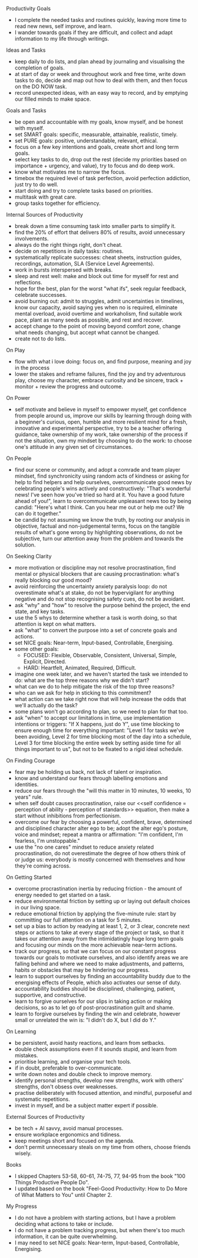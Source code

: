 Productivity Goals
- I complete the needed tasks and routines quickly, leaving more time to read new news, self improve, and learn.  
- I wander towards goals if they are difficult, and collect and adapt information to my life through writings.

Ideas and Tasks
- keep daily to do lists, and plan ahead by journaling and visualising the completion of goals.
- at start of day or week and throughout work and free time, write down tasks to do, decide and map out how to deal with them, and then focus on the DO NOW task.
- record unexpected ideas, with an easy way to record, and by emptying our filled minds to make space.

Goals and Tasks
- be open and accountable with my goals, know myself, and be honest with myself.
- set SMART goals: specific, measurable, attainable, realistic, timely.
- set PURE goals: positive, understandable, relevant, ethical.
- focus on a few key intentions and goals, create short and long term goals.
- select key tasks to do, drop out the rest (decide my priorities based on importance + urgency, and value), try to focus and do deep work.
- know what motivates me to narrow the focus.
- timebox the required level of task perfection, avoid perfection addiction, just try to do well.
- start doing and try to complete tasks based on priorities.
- multitask with great care.
- group tasks together for efficiency.

Internal Sources of Productivity
- break down a time consuming task into smaller parts to simplify it.
- find the 20% of effort that delivers 80% of results, avoid unnecessary involvements.
- always do the right things right, don't cheat.
- decide on repetitions in daily tasks: routines.
- systematically replicate successes: cheat sheets, instruction guides, recordings, automation, SLA (Service Level Agreements).
- work in bursts interspersed with breaks.
- sleep and rest well: make and block out time for myself for rest and reflections.
- hope for the best, plan for the worst "what ifs", seek regular feedback, celebrate successes.
- avoid burning out: admit to struggles, admit uncertainties in timelines, know our capacity, avoid saying yes when no is required, eliminate mental overload, avoid overtime and workaholism, find suitable work pace, plant as many seeds as possible, and rest and recover.
- accept change to the point of moving beyond comfort zone, change what needs changing, but accept what cannot be changed.
- create not to do lists.

On Play
- flow with what i love doing: focus on, and find purpose, meaning and joy in the process
- lower the stakes and reframe failures, find the joy and try adventurous play, choose my character, embrace curiosity and be sincere, track + monitor + review the progress and outcome.

On Power
- self motivate and believe in myself to empower myself, get confidence from people around us, improve our skills by learning through doing with a beginner's curious, open, humble and more resilient mind for a fresh, innovative and experimental perspective, try to be a teacher offering guidance, take ownership of my work, take ownership of the process if not the situation, own my mindset by choosing to do the work: to choose one's attitude in any given set of circumstances.

On People
- find our scene or community, and adopt a comrade and team player mindset, find synchronicity using random acts of kindness or asking for help to find helpers and help ourselves, overcommunicate good news by celebrating people's wins actively and constructively: "That's wonderful news!  I've seen how you've tried so hard at it.  You have a good future ahead of you!", learn to overcommunicate unpleasant news too by being candid: "Here's what I think.  Can you hear me out or help me out?  We can do it together."
- be candid by not assuming we know the truth, by rooting our analysis in objective, factual and non-judgemental terms, focus on the tangible results of what's gone wrong by highlighting observations, do not be subjective, turn our attention away from the problem and towards the solution.

On Seeking Clarity
- more motivation or discipline may not resolve procrastination, find mental or physical blockers that are causing procrastination: what's really blocking our good mood?
- avoid reinforcing the uncertainty anxiety paralysis loop: do not overestimate what's at stake, do not be hypervigilant for anything negative and do not stop recognising safety cues, do not be avoidant.
- ask "why" and "how" to resolve the purpose behind the project, the end state, and key tasks.
- use the 5 whys to determine whether a task is worth doing, so that attention is kept on what matters.
- ask "what" to convert the purpose into a set of concrete goals and actions.
- set NICE goals: Near-term, Input-based, Controllable, Energising.
- some other goals:
    - FOCUSED: Flexible, Observable, Consistent, Universal, Simple, Explicit, Directed.
    - HARD: Heartfelt, Animated, Required, Difficult.
- imagine one week later, and we haven't started the task we intended to do: what are the top three reasons why we didn't start?
- what can we do to help mitigate the risk of the top three reasons?
- who can we ask for help in sticking to this commitment?
- what action can we take right now that will help increase the odds that we'll actually do the task?
- some plans won't go according to plan, so we need to plan for that too.
- ask "when" to accept our limitations in time, use implementation intentions or triggers: "If X happens, just do Y", use time blocking to ensure enough time for everything important: "Level 1 for tasks we've been avoiding, Level 2 for time blocking most of the day into a schedule, Level 3 for time blocking the entire week by setting aside time for all things important to us", but not to be fixated to a rigid ideal schedule.

On Finding Courage
- fear may be holding us back, not lack of talent or inspiration.
- know and understand our fears through labelling emotions and identities.
- reduce our fears through the "will this matter in 10 minutes, 10 weeks, 10 years" rule.
- when self doubt causes procrastination, raise our <<self confidence = perception of ability - perception of standards>> equation, then make a start without inhibitions from perfectionism.
- overcome our fear by choosing a powerful, confident, brave, determined and disciplined character alter ego to be; adopt the alter ego's posture, voice and mindset; repeat a mantra or affirmation: "I'm confident, I'm fearless, I'm unstoppable."
- use the "no one cares" mindset to reduce anxiety related procrastination, do not overestimate the degree of how others think of or judge us: everybody is mostly concerned with themselves and how they're coming across.

On Getting Started
- overcome procrastination inertia by reducing friction - the amount of energy needed to get started on a task.
- reduce environmental friction by setting up or laying out default choices in our living space.
- reduce emotional friction by applying the five-minute rule: start by committing our full attention on a task for 5 minutes.
- set up a bias to action by readying at least 1, 2, or 3 clear, concrete next steps or actions to take at every stage of the project or task, so that it takes our attention away from the intimidatingly huge long term goals and focusing our minds on the more achievable near-term actions.
- track our progress, so that we can focus on our constant progress towards our goals to motivate ourselves, and also identify areas we are falling behind and where we need to make adjustments, and patterns, habits or obstacles that may be hindering our progress.
- learn to support ourselves by finding an accountability buddy due to the energising effects of People, which also activates our sense of duty.
- accountability buddies should be disciplined, challenging, patient, supportive, and constructive.
- learn to forgive ourselves for our slips in taking action or making decisions, so as to let go of post-procrastination guilt and shame.
- learn to forgive ourselves by finding the win and celebrate, however small or unrelated the win is: "I didn't do X, but I did do Y."



On Learning
- be persistent, avoid hasty reactions, and learn from setbacks.
- double check assumptions even if it sounds stupid, and learn from mistakes.
- prioritise learning, and organise your tech tools.
- if in doubt, preferable to over-communicate.
- write down notes and double check to improve memory.
- identify personal strengths, develop new strengths, work with others' strengths, don't obsess over weaknesses.
- practise deliberately with focused attention, and mindful, purposeful and systematic repetitions.
- invest in myself, and be a subject matter expert if possible.

External Sources of Productivity
- be tech + AI savvy, avoid manual processes.
- ensure workplace ergonomics and tidiness.
- keep meetings short and focused on the agenda.
- don't permit unnecessary steals on my time from others, choose friends wisely.

Books
- I skipped Chapters 53-58, 60-61, 74-75, 77, 94-95 from the book "100 Things Productive People Do".
- I updated based on the book "Feel-Good Productivity: How to Do More of What Matters to You" until Chapter 2.

My Progress
- I do not have a problem with starting actions, but I have a problem deciding what actions to take or include.
- I do not have a problem tracking progress, but when there's too much information, it can be quite overwhelming.
- I may need to set NICE goals: Near-term, Input-based, Controllable, Energising.


